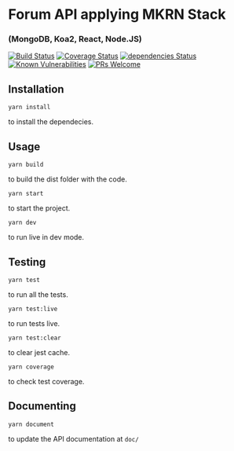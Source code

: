 # Forum API applying MKRN Stack 
### (MongoDB, Koa2, React, Node.JS)

[![Build Status](https://travis-ci.org/dmscn/MKRN.svg?branch=master)](https://travis-ci.org/dmscn/MKRN)
[![Coverage Status](https://coveralls.io/repos/github/dmscn/forum-api/badge.svg?branch=master)](https://coveralls.io/github/dmscn/MKRN?branch=master)
[![dependencies Status](https://david-dm.org/dmscn/MKRN/status.svg)](https://david-dm.org/dmscn/MKRN)
[![Known Vulnerabilities](https://snyk.io/test/github/dmscn/MKRN/badge.svg?targetFile=package.json)](https://snyk.io/test/github/dmscn/MKRN?targetFile=package.json)
[![PRs Welcome](https://img.shields.io/badge/PRs-welcome-brightgreen.svg)]()

## Installation
```
yarn install
```

to install the dependecies.

## Usage

```
yarn build
```
to build the dist folder with the code.

```
yarn start
```
to start the project.

```
yarn dev
```
to run live in dev mode.

## Testing
```
yarn test
```
to run all the tests.

```
yarn test:live
```
to run tests live.

```
yarn test:clear
```
to clear jest cache.

```
yarn coverage
```
to check test coverage.

## Documenting
```
yarn document
```
to update the API documentation at `doc/` 
